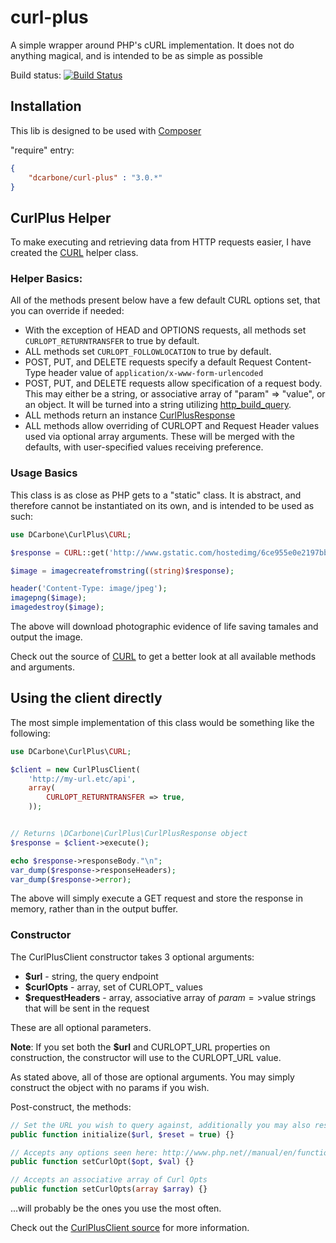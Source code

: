 curl-plus
======

A simple wrapper around PHP's cURL implementation.  It does not do anything magical, and is intended to be as simple as possible

Build status: [![Build Status](https://travis-ci.org/dcarbone/curl-plus.svg?branch=master)](https://travis-ci.org/dcarbone/curl-plus)

## Installation

This lib is designed to be used with [Composer](https://getcomposer.org/)

"require" entry:

```json
{
    "dcarbone/curl-plus" : "3.0.*"
}
```

## CurlPlus Helper

To make executing and retrieving data from HTTP requests easier, I have created the [CURL](./src/CURL.php) helper
class.

### Helper Basics:

All of the methods present below have a few default CURL options set, that you can override if needed:

- With the exception of HEAD and OPTIONS requests, all methods set ` CURLOPT_RETURNTRANSFER ` to true by default.
- ALL methods set ` CURLOPT_FOLLOWLOCATION ` to true by default.
- POST, PUT, and DELETE requests specify a default Request Content-Type header value of 
` application/x-www-form-urlencoded `
- POST, PUT, and DELETE requests allow specification of a request body.  This may either be a string,
or associative array of "param" => "value", or an object.  It will be turned into a string utilizing
[http_build_query](http://php.net/manual/en/function.http-build-query.php).
- ALL methods return an instance [CurlPlusResponse](./src/Response/CurlPlusResponse.php)
- ALL methods allow overriding of CURLOPT and Request Header values used via optional array arguments.
These will be merged with the defaults, with user-specified values receiving preference.

### Usage Basics

This class is as close as PHP gets to a "static" class.  It is abstract, and therefore cannot be
instantiated on its own, and is intended to be used as such:

```php
use DCarbone\CurlPlus\CURL;

$response = CURL::get('http://www.gstatic.com/hostedimg/6ce955e0e2197bb6_large');

$image = imagecreatefromstring((string)$response);

header('Content-Type: image/jpeg');
imagepng($image);
imagedestroy($image);
```

The above will download photographic evidence of life saving tamales and output the image.

Check out the source of [CURL](./src/CURL.php) to get a better look at all available methods and arguments.

## Using the client directly

The most simple implementation of this class would be something like the following:

```php
use DCarbone\CurlPlus\CURL;

$client = new CurlPlusClient(
    'http://my-url.etc/api',
    array(
        CURLOPT_RETURNTRANSFER => true,
    ));


// Returns \DCarbone\CurlPlus\CurlPlusResponse object
$response = $client->execute();

echo $response->responseBody."\n";
var_dump($response->responseHeaders);
var_dump($response->error);
```

The above will simply execute a GET request and store the response in memory, rather than in the output buffer.

### Constructor

The CurlPlusClient constructor takes 3 optional arguments:

* **$url** - string, the query endpoint
* **$curlOpts** - array, set of CURLOPT_ values
* **$requestHeaders** - array, associative array of $param=>$value strings that will be sent in the request

These are all optional parameters.

**Note**: If you set both the **$url** and CURLOPT_URL properties on construction, the constructor will use to the CURLOPT_URL value.

As stated above, all of those are optional arguments.  You may simply construct the object with no params if you wish.

Post-construct, the methods:

```php
// Set the URL you wish to query against, additionally you may also reset any existing curl opts
public function initialize($url, $reset = true) {}

// Accepts any options seen here: http://www.php.net//manual/en/function.curl-setopt.php
public function setCurlOpt($opt, $val) {}

// Accepts an associative array of Curl Opts
public function setCurlOpts(array $array) {}
```

...will probably be the ones you use the most often.

Check out the [CurlPlusClient source](./src/CurlPlusClient.php) for more information.